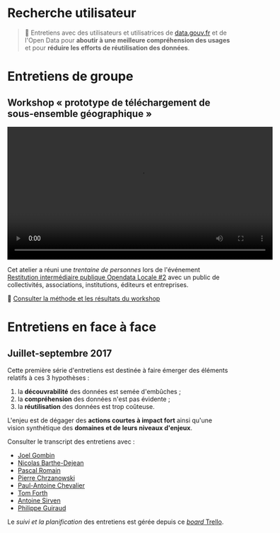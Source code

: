 # Recherche utilisateur

> 🎤 Entretiens avec des utilisateurs et utilisatrices de [data.gouv.fr][datagouv] et de l'Open Data pour **aboutir à une meilleure compréhension des usages** et pour **réduire les efforts de réutilisation des données**.

# Entretiens de groupe

## Workshop « prototype de téléchargement de sous-ensemble géographique »

<video src="workshops/20171004-opendatalocale/note-writing2.mp4" height="300" controls></video>

Cet atelier a réuni une _trentaine de personnes_ lors de l'événement [Restitution intermédiaire publique Opendata Locale #2](http://www.opendatafrance.net/2017/09/05/restitution-intermediaire-publique-opendatalocale-2/) avec un public de collectivités, associations, institutions, éditeurs et entreprises.

📝 [Consulter la méthode et les résultats du workshop](workshops/20171004-opendatalocale/index.md)

# Entretiens en face à face

## Juillet-septembre 2017

Cette première série d'entretiens est destinée à faire émerger des éléments relatifs à ces 3 hypothèses :

1. la **découvrabilité** des données est semée d'embûches ;
2. la **compréhension** des données n'est pas évidente ;
3. la **réutilisation** des données est trop coûteuse.

L'enjeu est de dégager des **actions courtes à impact fort** ainsi qu'une vision synthétique des **domaines et de leurs niveaux d'enjeux**.

Consulter le transcript des entretiens avec :

* [Joel Gombin](interviews/20170711-joel/index.md)
* [Nicolas Barthe-Dejean](interviews/20170711-nicolas/index.md)
* [Pascal Romain](interviews/20170711-pascal/index.md)
* [Pierre Chrzanowski](interviews/20170713-pierre/index.md)
* [Paul-Antoine Chevalier](interviews/20170803-paul-antoine/index.md)
* [Tom Forth](interviews/20170817-tom/index.md)
* [Antoine Sirven](interviews/20170824-antoine/index.md)
* [Philippe Guiraud](interviews/20170904-philippe/index.md)

Le _suivi et la planification_ des entretiens est gérée depuis ce [_board_ Trello][].

[datagouv]: https://data.gouv.fr/
[_board_ Trello]: https://trello.com/b/ENhCEfJL
